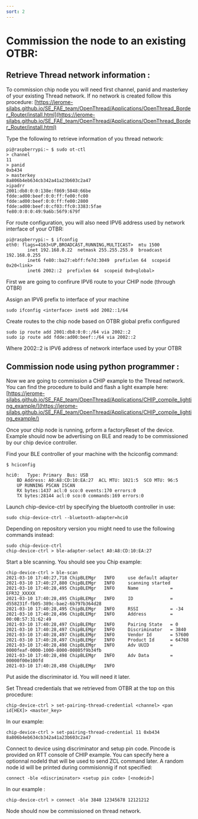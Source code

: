 ```yaml
---
sort: 2
---
```


# Commission the node to an existing OTBR:

## Retrieve Thread network information :

To commission chip node you will need first channel, panid and masterkey of your existing Thread network. If no network is created follow this procedure:
[https://jerome-silabs.github.io/SE_FAE_team/OpenThread/Applications/OpenThread_Border_Router/install.html](https://jerome-silabs.github.io/SE_FAE_team/OpenThread/Applications/OpenThread_Border_Router/install.html)

Type the following to retrieve information of you thread network:

```
pi@raspberrypi:~ $ sudo ot-ctl
> channel
11
> panid
0xb434
> masterkey
8a806b4eb634cb342a41a23b603c2a47
>ipadrr
2001:db8:0:0:138e:f869:5848:66be
fdde:ad00:beef:0:0:ff:fe00:fc00
fdde:ad00:beef:0:0:ff:fe00:2800
fdde:ad00:beef:0:cf03:ffc0:3383:5fae
fe80:0:0:0:49:9a6b:56f9:679f

```

For route configuration, you will also need IPV6 address used by network interface of your OTBR:

```
pi@raspberrypi:~ $ ifconfig
eth0: flags=4163<UP,BROADCAST,RUNNING,MULTICAST>  mtu 1500
        inet 192.168.0.22  netmask 255.255.255.0  broadcast 192.168.0.255
        inet6 fe80::ba27:ebff:fe7d:3049  prefixlen 64  scopeid 0x20<link>
        inet6 2002::2  prefixlen 64  scopeid 0x0<global>
```

First we are going to confirure IPV6 route to your CHIP node (through OTBR)

Assign an IPV6 prefix to interface of your machine

```
sudo ifconfig <interface> inet6 add 2002::1/64
```

Create routes to the chip node based on OTBR global prefix configured 

```
sudo ip route add 2001:db8:0:0::/64 via 2002::2
sudo ip route add fdde:ad00:beef::/64 via 2002::2
```
Where 2002::2 is IPV6 address of network interface used by your OTBR

## Commission node using python programmer :

Now we are going to commission a CHIP example to the Thread network.
You can find the procedure to build and flash a light example here:
[https://jerome-silabs.github.io/SE_FAE_team/OpenThread/Applications/CHIP_compile_lighting_example/](https://jerome-silabs.github.io/SE_FAE_team/OpenThread/Applications/CHIP_compile_lighting_example/)

Once your chip node is running, prform a factoryReset of the device. Example should now be advertising on BLE and ready to be commissioned by our chip device controller.

Find your BLE controller of your machine with the hciconfig command:

```
$ hciconfig

hci0: 	Type: Primary  Bus: USB
	BD Address: A0:A8:CD:10:EA:27  ACL MTU: 1021:5  SCO MTU: 96:5
	UP RUNNING PSCAN ISCAN
	RX bytes:1437 acl:0 sco:0 events:170 errors:0
	TX bytes:28144 acl:0 sco:0 commands:169 errors:0
```

Launch chip-device-ctrl by specifying the bluetooth controller in use:
```
sudo chip-device-ctrl --bluetooth-adapter=hci0
```

Depending on repository version you might need to use the following commands instead:

```
sudo chip-device-ctrl
chip-device-ctrl > ble-adapter-select A0:A8:CD:10:EA:27
```

Start a ble scanning. You should see you Chip example:

```
chip-device-ctrl > ble-scan
2021-03-10 17:40:27,718 ChipBLEMgr   INFO     use default adapter
2021-03-10 17:40:27,880 ChipBLEMgr   INFO     scanning started
2021-03-10 17:40:28,495 ChipBLEMgr   INFO     Name            = EFR32_XXXXX
2021-03-10 17:40:28,495 ChipBLEMgr   INFO     ID              = d558231f-fb05-389c-bae2-6b797b364d28
2021-03-10 17:40:28,495 ChipBLEMgr   INFO     RSSI            = -34
2021-03-10 17:40:28,496 ChipBLEMgr   INFO     Address         = 00:0B:57:31:62:49
2021-03-10 17:40:28,497 ChipBLEMgr   INFO     Pairing State   = 0
2021-03-10 17:40:28,497 ChipBLEMgr   INFO     Discriminator   = 3840
2021-03-10 17:40:28,497 ChipBLEMgr   INFO     Vendor Id       = 57600
2021-03-10 17:40:28,497 ChipBLEMgr   INFO     Product Id      = 64768
2021-03-10 17:40:28,498 ChipBLEMgr   INFO     Adv UUID        = 0000feaf-0000-1000-8000-00805f9b34fb
2021-03-10 17:40:28,498 ChipBLEMgr   INFO     Adv Data        = 00000f00e100fd
2021-03-10 17:40:28,498 ChipBLEMgr   INFO    

```
Put aside the discriminator id. You will need it later.

Set Thread credentials that we retrieved from OTBR at the top on this procedure:

```
chip-device-ctrl > set-pairing-thread-credential <channel> <pan id[HEX]> <master_key>
```

In our example:

```
chip-device-ctrl > set-pairing-thread-credential 11 0xb434 8a806b4eb634cb342a41a23b603c2a47
```

Connect to device using discriminator and setup pin code. Pincode is provided on RTT console of CHIP example. You can specify here a optionnal nodeId that will be used to send ZCL command later. A random node id will be printed during commisionnig if not specified:

```
connect -ble <discriminator> <setup pin code> [<nodeid>]

```

In our example :

```
chip-device-ctrl > connect -ble 3840 12345678 12121212

```

Node should now be commissioned on thread network.

